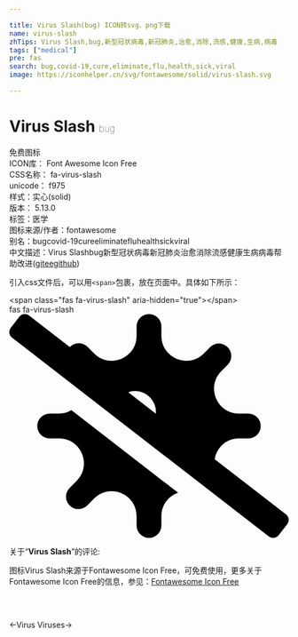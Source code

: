 ```yaml
---

title: Virus Slash(bug) ICON转svg、png下载
name: virus-slash
zhTips: Virus Slash,bug,新型冠状病毒,新冠肺炎,治愈,消除,流感,健康,生病,病毒
tags: ["medical"]
pre: fas
search: bug,covid-19,cure,eliminate,flu,health,sick,viral
image: https://iconhelper.cn/svg/fontawesome/solid/virus-slash.svg

---
```


# Virus Slash  <small style="font-size: 60%;font-weight: 100">bug</small>


<div class="detail-page">
<p>
<span><span class="badge-success badge">免费图标</span> </span>
<br/>
<span>
ICON库：
<span class="badge-secondary badge">Font Awesome Icon Free</span> 
</span>
<br/>
<span>
CSS名称：
<span class="badge-secondary badge">fa-virus-slash</span> 
</span>
<br/>
<span>
unicode：
<span class="badge-secondary badge">f975</span> 
<copy-btn content='f975' btn-title=""></copy-btn>
<copy-btn :content='String.fromCodePoint(parseInt("f975", 16))' btn-title="复制U"></copy-btn>
</span><br/><span>样式：<span class="badge-light badge">实心(solid)</span></span>
<br/>
<span>
版本：
<span class="badge-secondary badge">5.13.0</span> 
</span><br/><span>标签：<span class="badge-light badge"><router-link to="/tags/medical.html">医学</router-link></span></span>
<br/>
<span>图标来源/作者：<span class="badge-light badge">fontawesome</span></span> 
<br/>
<span>别名：<span class="badge-light badge">bug</span><span class="badge-light badge">covid-19</span><span class="badge-light badge">cure</span><span class="badge-light badge">eliminate</span><span class="badge-light badge">flu</span><span class="badge-light badge">health</span><span class="badge-light badge">sick</span><span class="badge-light badge">viral</span></span><br/><span class="zh-detail">中文描述：<span class="badge-primary badge">Virus Slash</span><span class="badge-primary badge">bug</span><span class="badge-primary badge">新型冠状病毒</span><span class="badge-primary badge">新冠肺炎</span><span class="badge-primary badge">治愈</span><span class="badge-primary badge">消除</span><span class="badge-primary badge">流感</span><span class="badge-primary badge">健康</span><span class="badge-primary badge">生病</span><span class="badge-primary badge">病毒</span><span class="help-link"><span>帮助改进</span>(<a href="https://gitee.com/liuwave/icon-helper/edit/master/json/fontawesome/solid/virus-slash.json" target="_blank" rel="noopener noreferrer">gitee</a><a href="https://github.com/liuwave/icon-helper/edit/master/json/fontawesome/solid/virus-slash.json" target="_blank" rel="noopener noreferrer">github</a></span>)</span><br/>
</p>
</div>
<div class="alert alert-dark">
  <i class="fas fa-virus-slash fa-xs"></i>
  <i class="fas fa-virus-slash fa-sm"></i>
  <i class="fas fa-virus-slash fa-lg"></i>
  <i class="fas fa-virus-slash fa-2x"></i>
  <i class="fas fa-virus-slash fa-3x"></i>
  <i class="fas fa-virus-slash fa-5x"></i>
  <i class="fas fa-virus-slash fa-7x"></i>
</div>
<div>
  <p>引入css文件后，可以用<code>&lt;span&gt;</code>包裹，放在页面中。具体如下所示：    
  </p>
  <div class="alert alert-primary" style="font-size: 14px">
    &lt;span class="fas fa-virus-slash" aria-hidden="true"&gt;&lt;/span&gt;
    <copy-btn content='<span class="fas fa-virus-slash" aria-hidden="true"></span>'></copy-btn>
  </div>
  <div class="alert alert-secondary">
    <i class="fas fa-virus-slash"
    style="font-size: 24px"
    aria-hidden="true"></i> fas fa-virus-slash
    <copy-btn content="fas fa-virus-slash" btn-title="复制图标名称"></copy-btn>
  </div>
</div>
<div id="svg" class="svg-wrap">
<svg xmlns="http://www.w3.org/2000/svg" viewBox="0 0 640 512"><path d="M114,227.56H92.44a28.44,28.44,0,0,0,0,56.88H114c50.68,0,76.06,61.28,40.23,97.12L139,396.81A28.44,28.44,0,1,0,179.19,437l15.25-15.25c35.84-35.84,97.11-10.45,97.11,40.23v21.54a28.45,28.45,0,0,0,56.9,0V462c0-26.61,17-45.91,38.22-53.37l-244.5-189A55.58,55.58,0,0,1,114,227.56ZM633.82,458.09,470.62,332c4.17-25.39,24.91-47.52,55.39-47.52h21.55a28.44,28.44,0,1,0,0-56.88H526c-50.68,0-76.06-61.28-40.23-97.12L501,115.19A28.44,28.44,0,0,0,460.81,75L445.56,90.22c-35.84,35.84-97.11,10.46-97.11-40.23V28.45a28.45,28.45,0,0,0-56.9,0V50c0,50.69-61.27,76.07-97.11,40.23L179.19,75A28.43,28.43,0,0,0,139,75c-.13.14-.15.32-.28.46L45.46,3.38A16,16,0,0,0,23,6.19L3.37,31.45A16,16,0,0,0,6.18,53.91L594.54,508.63A16,16,0,0,0,617,505.81l19.64-25.26A16,16,0,0,0,633.82,458.09ZM335.43,227.48l-62.87-48.59A46.55,46.55,0,0,1,288,176a48,48,0,0,1,48,48C336,225.22,335.52,226.29,335.43,227.48Z"/></svg>
</div>
<detail full-name='fa-virus-slash'></detail>
<div class="icon-detail__container">
<p>关于“<b>Virus Slash</b>”的评论:</p>
</div>
<Vssue title="关于“Virus Slash”的评论" />    
<div><p>图标Virus Slash来源于Fontawesome Icon Free，可免费使用，更多关于  Fontawesome Icon Free的信息，参见：<a target="_blank" href="https://iconhelper.cn/fontawesome.html">Fontawesome Icon Free</a>
</p></div>

<div style="padding:2rem 0 " class="page-nav"><p class="inner"><span class="prev">←<router-link to="/icon/solid/virus.html">Virus</router-link></span> <span class="next"><router-link to="/icon/solid/viruses.html">Viruses</router-link>→</span></p></div>
